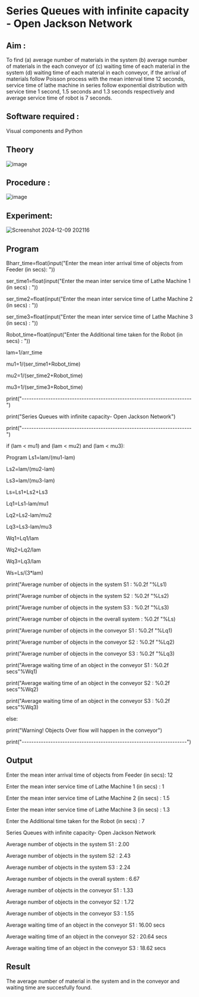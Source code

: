 # Series Queues with infinite capacity - Open Jackson Network

## Aim :
To find (a) average number of materials in the system (b) average number of materials in the each conveyor of (c) waiting time of each material in the system (d) waiting time of each material in each conveyor, if the arrival  of materials follow Poisson process with the mean interval time 12 seconds, service time of  lathe machine in series follow exponential distribution  with service time  1 second, 1.5 seconds and 1.3 seconds respectively and average service time of robot is 7 seconds.

## Software required :
Visual components and Python

## Theory

![image](https://user-images.githubusercontent.com/103921593/203239736-7b81f599-71a8-4ae7-b63e-5d98acd9ea54.png)


## Procedure :

![image](https://user-images.githubusercontent.com/103921593/203239789-bc870dce-6727-487b-a0e2-4fc3f5114889.png)


## Experiment:

![Screenshot 2024-12-09 202116](https://github.com/user-attachments/assets/fee5a9f1-9858-4d4b-a09d-51b8ca6882d5)


## Program

Bharr_time=float(input("Enter the mean inter arrival time of objects from Feeder (in secs): "))

ser_time1=float(input("Enter the mean inter service time of Lathe Machine 1 (in secs) : "))

ser_time2=float(input("Enter the mean inter service time of Lathe Machine 2 (in secs) : "))

ser_time3=float(input("Enter the mean inter service time of Lathe Machine 3 (in secs) : "))

Robot_time=float(input("Enter the Additional time taken for the Robot (in secs) : "))

lam=1/arr_time

mu1=1/(ser_time1+Robot_time)

mu2=1/(ser_time2+Robot_time)

mu3=1/(ser_time3+Robot_time)

print("-----------------------------------------------------------------------")

print("Series Queues with infinite capacity- Open Jackson Network")

print("-----------------------------------------------------------------------")

if (lam < mu1) and (lam < mu2) and (lam < mu3):
 
 Program
Ls1=lam/(mu1-lam)

Ls2=lam/(mu2-lam)

Ls3=lam/(mu3-lam)

Ls=Ls1+Ls2+Ls3

Lq1=Ls1-lam/mu1

Lq2=Ls2-lam/mu2

Lq3=Ls3-lam/mu3

Wq1=Lq1/lam

Wq2=Lq2/lam

Wq3=Lq3/lam

Ws=Ls/(3*lam)

print("Average number of objects in the system S1 : %0.2f "%Ls1)

print("Average number of objects in the system S2 : %0.2f "%Ls2)

print("Average number of objects in the system S3 : %0.2f "%Ls3)

print("Average number of objects in the overall system : %0.2f "%Ls)

print("Average number of objects in the conveyor S1 : %0.2f "%Lq1)

print("Average number of objects in the conveyor S2 : %0.2f "%Lq2)

print("Average number of objects in the conveyor S3 : %0.2f "%Lq3)

print("Average waiting time of an object in the conveyor S1 : %0.2f secs"%Wq1)

print("Average waiting time of an object in the conveyor S2 : %0.2f secs"%Wq2)

print("Average waiting time of an object in the conveyor S3 : %0.2f secs"%Wq3)

else:

   print("Warning! Objects Over flow will happen in the conveyor")

print("---------------------------------------------------------------------")


## Output

Enter the mean inter arrival time of objects from Feeder (in secs): 12

Enter the mean inter service time of Lathe Machine 1 (in secs) : 1

Enter the mean inter service time of Lathe Machine 2 (in secs) : 1.5

Enter the mean inter service time of Lathe Machine 3 (in secs) : 1.3

Enter the Additional time taken for the Robot (in secs) : 7

Series Queues with infinite capacity- Open Jackson Network

Average number of objects in the system S1 : 2.00

Average number of objects in the system S2 : 2.43

Average number of objects in the system S3 : 2.24

Average number of objects in the overall system : 6.67

Average number of objects in the conveyor S1 : 1.33

Average number of objects in the conveyor S2 : 1.72

Average number of objects in the conveyor S3 : 1.55

Average waiting time of an object in the conveyor S1 : 16.00 secs

Average waiting time of an object in the conveyor S2 : 20.64 secs

Average waiting time of an object in the conveyor S3 : 18.62 secs


## Result

The average number of material in the system and in the conveyor and waiting time are succesfully found.
